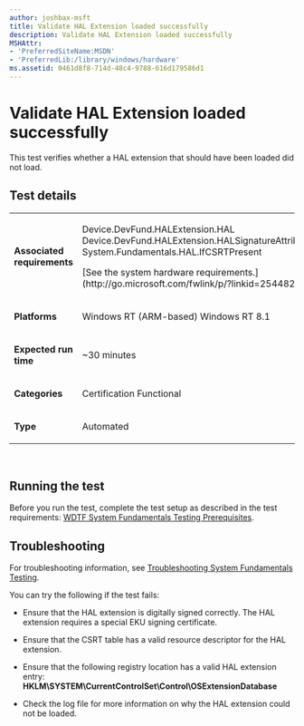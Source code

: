 ```yaml
---
author: joshbax-msft
title: Validate HAL Extension loaded successfully
description: Validate HAL Extension loaded successfully
MSHAttr:
- 'PreferredSiteName:MSDN'
- 'PreferredLib:/library/windows/hardware'
ms.assetid: 0461d8f8-714d-48c4-9788-616d179586d1
---
```


# Validate HAL Extension loaded successfully


This test verifies whether a HAL extension that should have been loaded did not load.

## Test details


<table>
<colgroup>
<col width="50%" />
<col width="50%" />
</colgroup>
<tbody>
<tr class="odd">
<td><p><strong>Associated requirements</strong></p></td>
<td><p>Device.DevFund.HALExtension.HAL Device.DevFund.HALExtension.HALSignatureAttributes System.Fundamentals.HAL.IfCSRTPresent</p>
<p>[See the system hardware requirements.](http://go.microsoft.com/fwlink/p/?linkid=254482)</p></td>
</tr>
<tr class="even">
<td><p><strong>Platforms</strong></p></td>
<td><p>Windows RT (ARM-based) Windows RT 8.1</p></td>
</tr>
<tr class="odd">
<td><p><strong>Expected run time</strong></p></td>
<td><p>~30 minutes</p></td>
</tr>
<tr class="even">
<td><p><strong>Categories</strong></p></td>
<td><p>Certification Functional</p></td>
</tr>
<tr class="odd">
<td><p><strong>Type</strong></p></td>
<td><p>Automated</p></td>
</tr>
</tbody>
</table>

 

## Running the test


Before you run the test, complete the test setup as described in the test requirements: [WDTF System Fundamentals Testing Prerequisites](wdtf-system-fundamentals-testing-prerequisites.md).

## Troubleshooting


For troubleshooting information, see [Troubleshooting System Fundamentals Testing](troubleshooting-system-fundamentals-testing.md).

You can try the following if the test fails:

-   Ensure that the HAL extension is digitally signed correctly. The HAL extension requires a special EKU signing certificate.

-   Ensure that the CSRT table has a valid resource descriptor for the HAL extension.

-   Ensure that the following registry location has a valid HAL extension entry: **HKLM\\SYSTEM\\CurrentControlSet\\Control\\OSExtensionDatabase**

-   Check the log file for more information on why the HAL extension could not be loaded.

 

 






